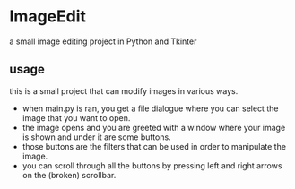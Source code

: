 # ImageEdit
a small image editing project in Python and Tkinter

## usage
this is a small project that can modify images in various ways. 
* when main.py is ran, you get a file dialogue where you can select the image that you want to open.
* the image opens and you are greeted with a window where your image is shown and under it are some buttons.
* those buttons are the filters that can be used in order to manipulate the image.
* you can scroll through all the buttons by pressing left and right arrows on the (broken) scrollbar.
